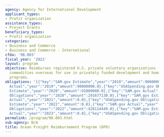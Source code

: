 ```yaml
---
agency: Agency for International Development
applicant_types:
- Profit organization
assistance_types:
- Project Grants
beneficiary_types:
- Profit organization
categories:
- Business and Commerce
- Business and Commerce - International
cfda: '98.003'
fiscal_year: '2022'
layout: program
objective: Reimburses registered U.S. private voluntary organizations (PVOs) to ship
  commodities overseas for use in privately funded development and humanitarian assistance
  programs.
obligations: '[{"key":"SAM.gov Estimate","year":"2019","amount":90000000.0},{"key":"SAM.gov
  Actual","year":"2019","amount":90000000.0},{"key":"USASpending.gov Obligations","year":"2019","amount":238516806.0},{"key":"SAM.gov
  Estimate","year":"2020","amount":91000000.0},{"key":"SAM.gov Actual","year":"2020","amount":0.0},{"key":"USASpending.gov
  Obligations","year":"2020","amount":291677130.0},{"key":"SAM.gov Estimate","year":"2021","amount":300000000.0},{"key":"SAM.gov
  Actual","year":"2021","amount":0.0},{"key":"USASpending.gov Obligations","year":"2021","amount":279705907.0},{"key":"SAM.gov
  Estimate","year":"2022","amount":0.0},{"key":"SAM.gov Actual","year":"2022","amount":428000000.0},{"key":"USASpending.gov
  Obligations","year":"2022","amount":428114449.0},{"key":"SAM.gov Estimate","year":"2023","amount":500000000.0},{"key":"SAM.gov
  Actual","year":"2023","amount":0.0},{"key":"USASpending.gov Obligations","year":"2023","amount":219186623.0}]'
permalink: /program/98.003.html
sub-agency: N/A
title: Ocean Freight Reimbursement Program (OFR)
---
```


